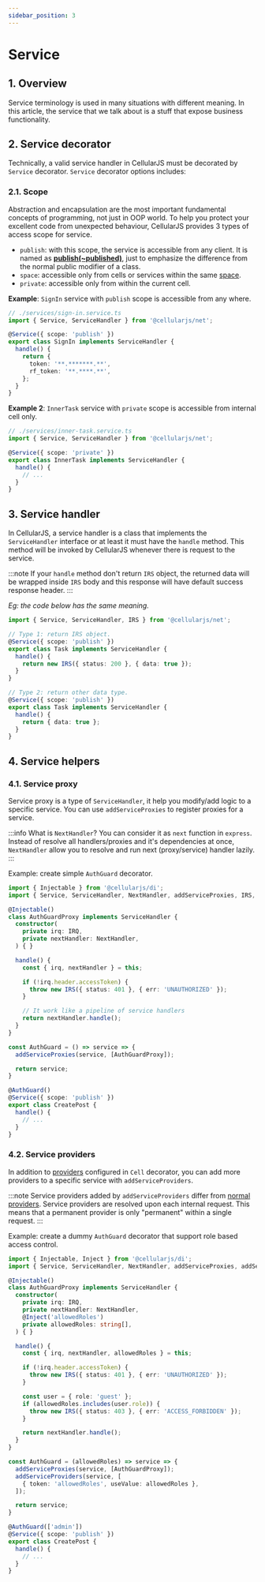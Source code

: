 ```yaml
---
sidebar_position: 3
---
```


# Service
## 1. Overview
Service terminology is used in many situations with different meaning. In this article, the service that we talk about is a stuff that expose business functionality.

## 2. Service decorator
Technically, a valid service handler in CellularJS must be decorated by `Service` decorator. `Service` decorator options includes:

### 2.1. Scope
Abstraction and encapsulation are the most important fundamental concepts of programming, not just in OOP world. To help you protect your excellent code from unexpected behaviour, CellularJS provides 3 types of access scope for service.
- `publish`: with this scope, the service is accessible from any client. It is named as [**publish(~published)**](https://martinfowler.com/ieeeSoftware/published.pdf), just to emphasize the difference from the normal public modifier of a class.
- `space`: accessible only from cells or services within the same [space](/docs/foundation/net/virtual-network#12-space).
- `private`: accessible only from within the current cell.

**Example**: `SignIn` service with `publish` scope is accessible from any where.
```ts {4}
// ./services/sign-in.service.ts
import { Service, ServiceHandler } from '@cellularjs/net';

@Service({ scope: 'publish' })
export class SignIn implements ServiceHandler {
  handle() {
    return {
      token: '**.*******.**',
      rf_token: '**.****.**',
    };
  }
}
```

**Example 2**: `InnerTask` service with `private` scope is accessible from internal cell only.
```ts {4}
// ./services/inner-task.service.ts
import { Service, ServiceHandler } from '@cellularjs/net';

@Service({ scope: 'private' })
export class InnerTask implements ServiceHandler {
  handle() {
    // ...
  }
}
```

## 3. Service handler
In CellularJS, a service handler is a class that implements the `ServiceHandler` interface or at least it must have the `handle` method. This method will be invoked by CellularJS whenever there is request to the service.

:::note
If your `handle` method don't return `IRS` object, the returned data will be wrapped inside `IRS` body and this response will have default success response header.
:::

_Eg: the code below has the same meaning._
```ts {7,15}
import { Service, ServiceHandler, IRS } from '@cellularjs/net';

// Type 1: return IRS object.
@Service({ scope: 'publish' })
export class Task implements ServiceHandler {
  handle() {
    return new IRS({ status: 200 }, { data: true });
  }
}

// Type 2: return other data type.
@Service({ scope: 'publish' })
export class Task implements ServiceHandler {
  handle() {
    return { data: true };
  }
}
```

## 4. Service helpers
### 4.1. Service proxy
Service proxy is a type of `ServiceHandler`, it help you modify/add logic to a specific service. You can use `addServiceProxies` to register proxies for a service.

:::info What is `NextHandler`?
You can consider it as `next` function in `express`.
Instead of resolve all handlers/proxies and it's dependencies at once, `NextHandler` allow you to resolve and run next (proxy/service) handler lazily.
:::

Example: create simple `AuthGuard` decorator.
```ts {24}
import { Injectable } from '@cellularjs/di';
import { Service, ServiceHandler, NextHandler, addServiceProxies, IRS, IRQ } from '@cellularjs/net';

@Injectable()
class AuthGuardProxy implements ServiceHandler {
  constructor(
    private irq: IRQ,
    private nextHandler: NextHandler,
  ) { }

  handle() {
    const { irq, nextHandler } = this;

    if (!irq.header.accessToken) {
      throw new IRS({ status: 401 }, { err: 'UNAUTHORIZED' });
    }

    // It work like a pipeline of service handlers
    return nextHandler.handle();
  }
}

const AuthGuard = () => service => {
  addServiceProxies(service, [AuthGuardProxy]);

  return service;
}

@AuthGuard()
@Service({ scope: 'publish' })
export class CreatePost {
  handle() {
    // ...
  }
}
```

### 4.2. Service providers
In addition to [providers](/docs/foundation/net/cell#21-providers) configured in `Cell` decorator, you can add more providers to a specific service with `addServiceProviders`.

:::note
Service providers added by `addServiceProviders` differ from [normal providers](/docs/foundation/net/cell#21-providers). Service providers are resolved upon each internal request. This means that a permanent provider is only "permanent" within a single request.
:::

Example: create a dummy `AuthGuard` decorator that support role based access control.

```ts {31-33}
import { Injectable, Inject } from '@cellularjs/di';
import { Service, ServiceHandler, NextHandler, addServiceProxies, addServiceProviders, IRS, IRQ } from '@cellularjs/net';

@Injectable()
class AuthGuardProxy implements ServiceHandler {
  constructor(
    private irq: IRQ,
    private nextHandler: NextHandler,
    @Inject('allowedRoles')
    private allowedRoles: string[],
  ) { }

  handle() {
    const { irq, nextHandler, allowedRoles } = this;

    if (!irq.header.accessToken) {
      throw new IRS({ status: 401 }, { err: 'UNAUTHORIZED' });
    }

    const user = { role: 'guest' };
    if (allowedRoles.includes(user.role)) {
      throw new IRS({ status: 403 }, { err: 'ACCESS_FORBIDDEN' });
    }

    return nextHandler.handle();
  }
}

const AuthGuard = (allowedRoles) => service => {
  addServiceProxies(service, [AuthGuardProxy]);
  addServiceProviders(service, [
    { token: 'allowedRoles', useValue: allowedRoles },
  ]);

  return service;
}

@AuthGuard(['admin'])
@Service({ scope: 'publish' })
export class CreatePost {
  handle() {
    // ...
  }
}
```
